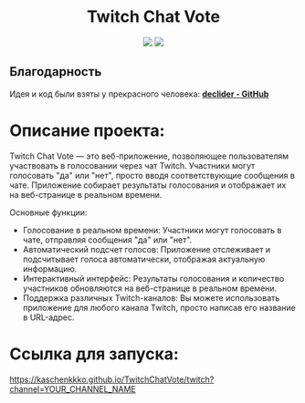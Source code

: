 <div id="header" align="center">
  <h1>Twitch Chat Vote</h1>
  <img src="https://img.shields.io/badge/JavaScript-555555?style=for-the-badge&logo=javascript&logoColor=F7DF1E">
  <img src="https://img.shields.io/badge/ComfyJS -555555?style=for-the-badge&logo=javascript&logoColor=F7DF1E">
</div>

## Благодарность
Идея и код были взяты у прекрасного человека:
**[declider - GitHub](https://github.com/declider)**

# Описание проекта:
Twitch Chat Vote — это веб-приложение, позволяющее пользователям участвовать в голосовании через чат Twitch. Участники могут голосовать "да" или "нет", просто вводя соответствующие сообщения в чате. Приложение собирает результаты голосования и отображает их на веб-странице в реальном времени.

Основные функции:
- Голосование в реальном времени: Участники могут голосовать в чате, отправляя сообщения "да" или "нет".
- Автоматический подсчет голосов: Приложение отслеживает и подсчитывает голоса автоматически, отображая актуальную информацию.
- Интерактивный интерфейс: Результаты голосования и количество участников обновляются на веб-странице в реальном времени.
- Поддержка различных Twitch-каналов: Вы можете использовать приложение для любого канала Twitch, просто написав его название в URL-адрес.

# Ссылка для запуска:
https://kaschenkkko.github.io/TwitchChatVote/twitch?channel=YOUR_CHANNEL_NAME
